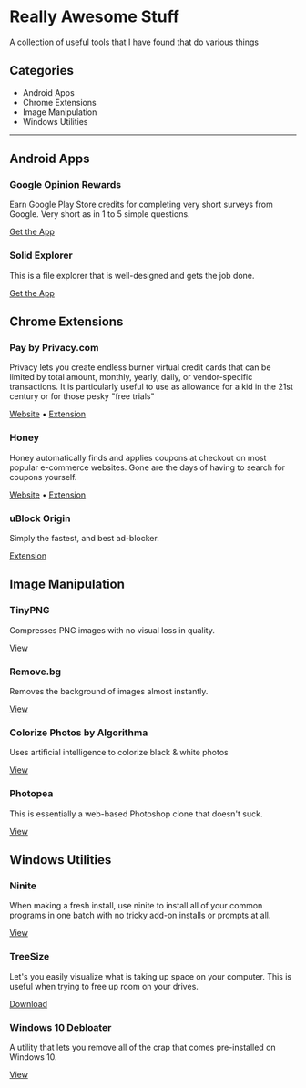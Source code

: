 # Really Awesome Stuff
A collection of useful tools that I have found that do various things

## Categories
* Android Apps
* Chrome Extensions
* Image Manipulation
* Windows Utilities

____
## Android Apps

### Google Opinion Rewards
Earn Google Play Store credits for completing very short surveys from Google. Very short as in 1 to 5 simple questions.

[Get the App](https://play.google.com/store/apps/details?id=com.google.android.apps.paidtasks&hl=en_US)

### Solid Explorer
This is a file explorer that is well-designed and gets the job done.

[Get the App](https://play.google.com/store/apps/details?id=pl.solidexplorer2&hl=en_US)

## Chrome Extensions

### Pay by Privacy.com
Privacy lets you create endless burner virtual credit cards that can be limited by total amount, monthly, yearly, daily, or vendor-specific transactions. 
It is particularly useful to use as allowance for a kid in the 21st century or for those pesky "free trials"

[Website](https://privacy.com/join/H3YCE) • [Extension](https://chrome.google.com/webstore/detail/pay-by-privacycom/hmgpakheknboplhmlicfkkgjipfabmhp)

### Honey
Honey automatically finds and applies coupons at checkout on most popular e-commerce websites. Gone are the days of having to search for coupons yourself.

[Website](https://www.joinhoney.com/ref/73ya1lm) • [Extension](https://chrome.google.com/webstore/detail/honey/bmnlcjabgnpnenekpadlanbbkooimhnj)

### uBlock Origin
Simply the fastest, and best ad-blocker.

[Extension](https://chrome.google.com/webstore/detail/ublock-origin/cjpalhdlnbpafiamejdnhcphjbkeiagm)


## Image Manipulation

### TinyPNG
Compresses PNG images with no visual loss in quality.

[View](https://tinypng.com)

### Remove.bg
Removes the background of images almost instantly.

[View](https://remove.bg)

### Colorize Photos by Algorithma
Uses artificial intelligence to colorize black & white photos

[View](https://demos.algorithmia.com/colorize-photos)

### Photopea
This is essentially a web-based Photoshop clone that doesn't suck.

[View](https://www.photopea.com/)


## Windows Utilities

### Ninite
When making a fresh install, use ninite to install all of your common programs in one batch with no tricky add-on installs or prompts at all.

[View](https://ninite.com)

### TreeSize
Let's you easily visualize what is taking up space on your computer. This is useful when trying to free up room on your drives.

[Download](https://www.jam-software.com/treesize_free)

### Windows 10 Debloater
A utility that lets you remove all of the crap that comes pre-installed on Windows 10.

[View](https://github.com/Sycnex/Windows10Debloater)
